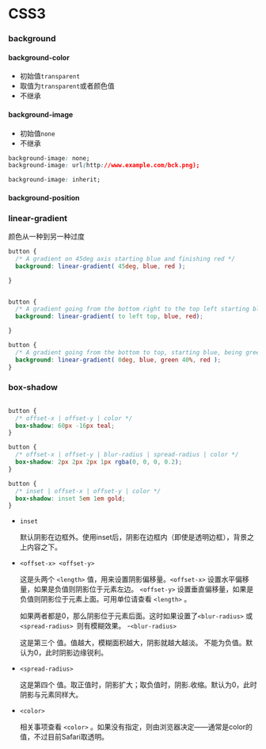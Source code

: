 # CSS3


### background

#### background-color
* 初始值`transparent`
* 取值为`transparent`或者颜色值
* 不继承

#### background-image
* 初始值`none`
* 不继承

```css
background-image: none;
background-image: url(http://www.example.com/bck.png);

background-image: inherit;
```

#### background-position




### linear-gradient

颜色从一种到另一种过度

```css
button {
  /* A gradient on 45deg axis starting blue and finishing red */
  background: linear-gradient( 45deg, blue, red );          

}


button {
  /* A gradient going from the bottom right to the top left starting blue and finishing red */
  background: linear-gradient( to left top, blue, red);      

}

button {
  /* A gradient going from the bottom to top, starting blue, being green after 40% and finishing red */
  background: linear-gradient( 0deg, blue, green 40%, red );
}

```


### box-shadow

```css

button {
  /* offset-x | offset-y | color */
  box-shadow: 60px -16px teal;
}

button {
  /* offset-x | offset-y | blur-radius | spread-radius | color */
  box-shadow: 2px 2px 2px 1px rgba(0, 0, 0, 0.2);
}

button {
  /* inset | offset-x | offset-y | color */
  box-shadow: inset 5em 1em gold;
}

```

- `inset`

  默认阴影在边框外。使用inset后，阴影在边框内（即使是透明边框），背景之上内容之下。
- `<offset-x> <offset-y>`

  这是头两个 `<length>` 值，用来设置阴影偏移量。`<offset-x>` 设置水平偏移量，如果是负值则阴影位于元素左边。 `<offset-y>` 设置垂直偏移量，如果是负值则阴影位于元素上面。可用单位请查看 `<length>` 。

  如果两者都是0，那么阴影位于元素后面。这时如果设置了`<blur-radius>` 或`<spread-radius> `则有模糊效果。
-`<blur-radius>`

  这是第三个 <length> 值。值越大，模糊面积越大，阴影就越大越淡。 不能为负值。默认为0，此时阴影边缘锐利。
- `<spread-radius>`

  这是第四个 <length> 值。取正值时，阴影扩大；取负值时，阴影.收缩。默认为0，此时阴影与元素同样大。
- `<color>`

  相关事项查看 `<color>` 。如果没有指定，则由浏览器决定——通常是color的值，不过目前Safari取透明。
